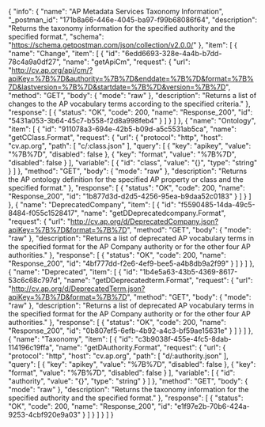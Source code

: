 {
  "info": {
    "name": "AP Metadata Services Taxonomy Information",
    "_postman_id": "171b8a66-446e-4045-ba97-f99b68086f64",
    "description": "Returns the taxonomy information for the specified authority and the specified format.",
    "schema": "https://schema.getpostman.com/json/collection/v2.0.0/"
  },
  "item": [
    {
      "name": "Change",
      "item": [
        {
          "id": "6edd6693-328e-4a4b-b7dd-78c4a9a0df27",
          "name": "getApiCm",
          "request": {
            "url": "http://cv.ap.org/api/cm/?apiKey=%7B%7D&authority=%7B%7D&enddate=%7B%7D&format=%7B%7D&lastversion=%7B%7D&startdate=%7B%7D&version=%7B%7D",
            "method": "GET",
            "body": {
              "mode": "raw"
            },
            "description": "Returns a list of changes to the AP vocabulary terms according to the specified criteria."
          },
          "response": [
            {
              "status": "OK",
              "code": 200,
              "name": "Response_200",
              "id": "5431a053-3b64-45c7-b558-f2d8a998feb4"
            }
          ]
        }
      ]
    },
    {
      "name": "Ontology",
      "item": [
        {
          "id": "911078a3-694e-42b5-b09d-a5c5531ab5ca",
          "name": "getCClass.Format",
          "request": {
            "url": {
              "protocol": "http",
              "host": "cv.ap.org",
              "path": [
                "c/:class.json"
              ],
              "query": [
                {
                  "key": "apikey",
                  "value": "%7B%7D",
                  "disabled": false
                },
                {
                  "key": "format",
                  "value": "%7B%7D",
                  "disabled": false
                }
              ],
              "variable": [
                {
                  "id": "class",
                  "value": "{}",
                  "type": "string"
                }
              ]
            },
            "method": "GET",
            "body": {
              "mode": "raw"
            },
            "description": "Returns the AP ontology definition for the specified AP property or class and the specified format."
          },
          "response": [
            {
              "status": "OK",
              "code": 200,
              "name": "Response_200",
              "id": "1b877d3d-d2d5-4256-95ea-b9daa52c0183"
            }
          ]
        }
      ]
    },
    {
      "name": "DeprecatedCompany",
      "item": [
        {
          "id": "f5590485-14da-49c5-8484-f055c1528417",
          "name": "getDDeprecatedcompany.Format",
          "request": {
            "url": "http://cv.ap.org/d/DeprecatedCompany.json?apiKey=%7B%7D&format=%7B%7D",
            "method": "GET",
            "body": {
              "mode": "raw"
            },
            "description": "Returns a list of deprecated AP vocabulary terms in the specified format for the AP Company authority  or for the other four AP authorities."
          },
          "response": [
            {
              "status": "OK",
              "code": 200,
              "name": "Response_200",
              "id": "4bf777dd-f2e6-4ef9-bee5-a4b8db9a2f99"
            }
          ]
        }
      ]
    },
    {
      "name": "Deprecated",
      "item": [
        {
          "id": "1b4e5a63-43b5-4369-8617-53c6c68c797d",
          "name": "getDDeprecatedterm.Format",
          "request": {
            "url": "http://cv.ap.org/d/DeprecatedTerm.json?apiKey=%7B%7D&format=%7B%7D",
            "method": "GET",
            "body": {
              "mode": "raw"
            },
            "description": "Returns a list of deprecated AP vocabulary terms in the specified format for the AP Company authority  or for the other four AP authorities."
          },
          "response": [
            {
              "status": "OK",
              "code": 200,
              "name": "Response_200",
              "id": "0b807ef5-6efb-4b92-a4c3-bf59ae15631e"
            }
          ]
        }
      ]
    },
    {
      "name": "Taxonomy",
      "item": [
        {
          "id": "c3b9038f-455e-4fc5-8dab-114196c19ffa",
          "name": "getDAuthority.Format",
          "request": {
            "url": {
              "protocol": "http",
              "host": "cv.ap.org",
              "path": [
                "d/:authority.json"
              ],
              "query": [
                {
                  "key": "apikey",
                  "value": "%7B%7D",
                  "disabled": false
                },
                {
                  "key": "format",
                  "value": "%7B%7D",
                  "disabled": false
                }
              ],
              "variable": [
                {
                  "id": "authority",
                  "value": "{}",
                  "type": "string"
                }
              ]
            },
            "method": "GET",
            "body": {
              "mode": "raw"
            },
            "description": "Returns the taxonomy information for the specified authority and the specified format."
          },
          "response": [
            {
              "status": "OK",
              "code": 200,
              "name": "Response_200",
              "id": "e1f97e2b-70b6-424a-9253-4cbf920e9a03"
            }
          ]
        }
      ]
    }
  ]
}